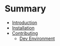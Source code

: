 # Summary

-   [Introduction](./introduction.md)
-   [Installation](./installation/installation.md)
-   [Contributing](./contributing/contributing.md)
    -   [Dev Environment](./contributing/setup.md)
